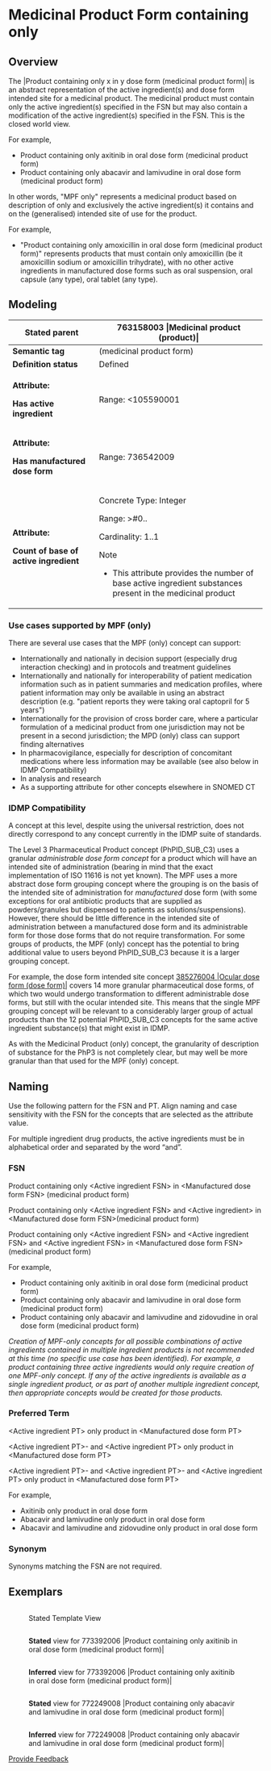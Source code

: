 # Medicinal Product Form containing only

## Overview

The |Product containing only x in y dose form (medicinal product form)| is an abstract representation of the active ingredient(s) and dose form intended site for a medicinal product. The medicinal product must contain only the active ingredient(s) specified in the FSN but may also contain a modification of the active ingredient(s) specified in the FSN. This is the closed world view.

For example,

* Product containing only axitinib in oral dose form (medicinal product form)
* Product containing only abacavir and lamivudine in oral dose form (medicinal product form)

In other words, "MPF only" represents a medicinal product based on description of only and exclusively the active ingredient(s) it contains and on the (generalised) intended site of use for the product.

For example,

* "Product containing only amoxicillin in oral dose form (medicinal product form)" represents products that must contain only amoxicillin (be it amoxicillin sodium or amoxicillin trihydrate), with no other active ingredients in manufactured dose forms such as oral suspension, oral capsule (any type), oral tablet (any type).&#x20;

## Modeling

| **Stated parent**                                                                            | 763158003 \|Medicinal product (product)\|                                                                                                                                                                                                                                                                                                                                                                                                                                                                                                                                                                                                                                                                                                                                                                                                                                                                |
| -------------------------------------------------------------------------------------------- | -------------------------------------------------------------------------------------------------------------------------------------------------------------------------------------------------------------------------------------------------------------------------------------------------------------------------------------------------------------------------------------------------------------------------------------------------------------------------------------------------------------------------------------------------------------------------------------------------------------------------------------------------------------------------------------------------------------------------------------------------------------------------------------------------------------------------------------------------------------------------------------------------------- |
| **Semantic tag**                                                                             | (medicinal product form)                                                                                                                                                                                                                                                                                                                                                                                                                                                                                                                                                                                                                                                                                                                                                                                                                                                                                 |
| **Definition status**                                                                        | Defined                                                                                                                                                                                                                                                                                                                                                                                                                                                                                                                                                                                                                                                                                                                                                                                                                                                                                                  |
| <p><strong>Attribute:</strong></p><p><strong>Has active ingredient</strong></p>              | <p>Range: &#x3C;105590001|Substance (substance)|, excluding concepts representing structural groupers, dispositions, or combined substances</p><p>Cardinality:  1..*</p><p>There is no technical limit on the number of |Has active ingredient| attributes that may be added to a concept; a practical limit may be imposed at a later date.</p><p>This attribute is self-grouped.</p>                                                                                                                                                                                                                                                                                                                                                                                                                                                                                                                   |
| <p><strong>Attribute:</strong></p><p><strong>Has manufactured dose form</strong></p>         | <p>Range: 736542009 |Pharmaceutical dose form (dose form)</p><ul><li>Only descendants that are groupers representing intended site only (e.g., 385268001 |Oral dose form (dose form)|, 385287007 |Parenteral dose form (dose form)|)</li></ul><p>Cardinality: 1..1</p><p>Exceptions: </p><ul><li>385217004 |Conventional release gas for inhalation (dose form)| may be used as manufactured dose form for Medicinal product form concepts.</li><li>785898006 |Conventional release solution for irrigation (dose form)| does not have 736474004 |Has dose form intended site (attribute)| but can be used as a target for manufactured dose form for Medicinal product form concepts.</li></ul><p>Note</p><ul><li>This attribute describes a grouping dose form concept for the medicinal product, where the grouping is the intended site for administration of the dose form of the product</li></ul> |
| <p><strong>Attribute:</strong></p><p><strong>Count of base of active ingredient</strong></p> | <p>Concrete Type: Integer</p><p>Range: >#0..</p><p>Cardinality: 1..1</p><p>Note</p><ul><li>This attribute provides the number of base active ingredient substances present in the medicinal product</li></ul>                                                                                                                                                                                                                                                                                                                                                                                                                                                                                                                                                                                                                                                                                            |

### **Use cases supported by MPF (only)**

There are several use cases that the MPF (only) concept can support:

* Internationally and nationally in decision support (especially drug interaction checking) and in protocols and treatment guidelines
* Internationally and nationally for interoperability of patient medication information such as in patient summaries and medication profiles, where patient information may only be available in using an abstract description (e.g. "patient reports they were taking oral captopril for 5 years")
* Internationally for the provision of cross border care, where a particular formulation of a medicinal product from one jurisdiction may not be present in a second jurisdiction; the MPD (only) class can support finding alternatives
* In pharmacovigilance, especially for description of concomitant medications where less information may be available (see also below in IDMP Compatibility)
* In analysis and research
* As a supporting attribute for other concepts elsewhere in SNOMED CT

### **IDMP Compatibility**

A concept at this level, despite using the universal restriction, does not directly correspond to any concept currently in the IDMP suite of standards.

The Level 3 Pharmaceutical Product concept (PhPID\_SUB\_C3) uses a granular _administrable dose form concept_ for a product which will have an intended site of administration (bearing in mind that the exact implementation of ISO 11616 is not yet known). The MPF uses a more abstract dose form grouping concept where the grouping is on the basis of the intended site of administration for _manufactured_ dose form (with some exceptions for oral antibiotic products that are supplied as powders/granules but dispensed to patients as solutions/suspensions). However, there should be little difference in the intended site of administration between a manufactured dose form and its administrable form for those dose forms that do not require transformation. For some groups of products, the MPF (only) concept has the potential to bring additional value to users beyond PhPID\_SUB\_C3 because it is a larger grouping concept.

For example, the dose form intended site concept [385276004 |Ocular dose form (dose form)|](http://snomed.info/id/385276004) covers 14 more granular pharmaceutical dose forms, of which two would undergo transformation to different administrable dose forms, but still with the ocular intended site. This means that the single MPF grouping concept will be relevant to a considerably larger group of actual products than the 12 potential PhPID\_SUB\_C3 concepts for the same active ingredient substance(s) that might exist in IDMP.

As with the Medicinal Product (only) concept, the granularity of description of substance for the PhP3 is not completely clear, but may well be more granular than that used for the MPF (only) concept.

## Naming

Use the following pattern for the FSN and PT. Align naming and case sensitivity with the FSN for the concepts that are selected as the attribute value.

For multiple ingredient drug products, the active ingredients must be in alphabetical order and separated by the word “and”.

### FSN

Product containing only \<Active ingredient FSN> in \<Manufactured dose form FSN> (medicinal product form)

Product containing only \<Active ingredient FSN> and \<Active ingredient> in \<Manufactured dose form FSN>(medicinal product form)

Product containing only \<Active ingredient FSN> and \<Active ingredient FSN> and \<Active ingredient FSN> in \<Manufactured dose form FSN> (medicinal product form)

For example,

* Product containing only axitinib in oral dose form (medicinal product form)
* Product containing only abacavir and lamivudine in oral dose form (medicinal product form)
* Product containing only abacavir and lamivudine and zidovudine in oral dose form (medicinal product form)

_Creation of MPF-only concepts for all possible combinations of active ingredients contained in multiple ingredient products is not recommended at this time (no specific use case has been identified). For example, a product containing three active ingredients would only require creation of one MPF-only concept. If any of the active ingredients is available as a single ingredient product, or as part of another multiple ingredient concept, then appropriate concepts would be created for those products._

### Preferred Term

\<Active ingredient PT> only product in \<Manufactured dose form PT>

\<Active ingredient PT>- and \<Active ingredient PT> only product in \<Manufactured dose form PT>

\<Active ingredient PT>- and \<Active ingredient PT>- and \<Active ingredient PT> only product in \<Manufactured dose form PT>

For example,

* Axitinib only product in oral dose form
* Abacavir and lamivudine only product in oral dose form
* Abacavir and lamivudine and zidovudine only product in oral dose form

### Synonym

Synonyms matching the FSN are not required.

## Exemplars

<figure><img src="../../../../../../../.gitbook/assets/image (15) (1) (1).png" alt=""><figcaption><p>Stated Template View</p></figcaption></figure>

<figure><img src="../../../../../../../.gitbook/assets/image (16) (1) (1).png" alt=""><figcaption><p><strong>Stated</strong> view for 773392006 |Product containing only axitinib in oral dose form (medicinal product form)|</p></figcaption></figure>

<figure><img src="../../../../../../../.gitbook/assets/image (17) (1) (1).png" alt=""><figcaption><p><strong>Inferred</strong> view for 773392006 |Product containing only axitinib in oral dose form (medicinal product form)|</p></figcaption></figure>

<figure><img src="../../../../../../../.gitbook/assets/image (18) (1) (1).png" alt=""><figcaption><p><strong>Stated</strong> view for 772249008 |Product containing only abacavir and lamivudine in oral dose form (medicinal product form)|</p></figcaption></figure>

<figure><img src="../../../../../../../.gitbook/assets/image (19) (1) (1).png" alt=""><figcaption><p><strong>Inferred</strong> view for 772249008 |Product containing only abacavir and lamivudine in oral dose form (medicinal product form)|</p></figcaption></figure>






<a href="https://docs.google.com/forms/d/e/1FAIpQLScTmbZIf0UEQwYDkY27EEWBkaiYkHSbR0_9DmFrMLXoQLyL7Q/viewform?usp=pp_url&entry.1767247133=SCT+Editorial+Guide&entry.670899847=Medicinal%20Product%20Form%20containing%20only" class="button primary">Provide Feedback</a>
